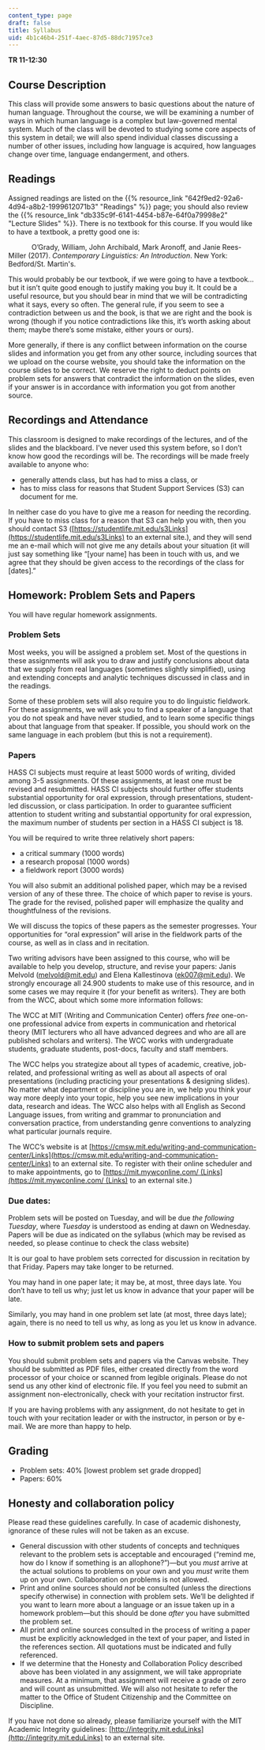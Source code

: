 ```yaml
---
content_type: page
draft: false
title: Syllabus
uid: 4b1c46b4-251f-4aec-87d5-88dc71957ce3
---
```

**TR 11-12:30**

## Course Description

This class will provide some answers to basic questions about the nature of human language. Throughout the course, we will be examining a number of ways in which human language is a complex but law-governed mental system. Much of the class will be devoted to studying some core aspects of this system in detail; we will also spend individual classes discussing a number of other issues, including how language is acquired, how languages change over time, language endangerment, and others.

## Readings

Assigned readings are listed on the {{% resource_link "642f9ed2-92a6-4d94-a8b2-1999612071b3" "Readings" %}} page; you should also review the {{% resource_link "db335c9f-6141-4454-b87e-64f0a79998e2" "Lecture Slides" %}}. There is no textbook for this course. If you would like to have a textbook, a pretty good one is:

            O’Grady, William, John Archibald, Mark Aronoff, and Janie Rees-Miller (2017). *Contemporary Linguistics: An Introduction*. New York: Bedford/St. Martin's.

This would probably be our textbook, if we were going to have a textbook…but it isn’t quite good enough to justify making you buy it. It could be a useful resource, but you should bear in mind that we will be contradicting what it says, every so often. The general rule, if you seem to see a contradiction between us and the book, is that we are right and the book is wrong (though if you notice contradictions like this, it’s worth asking about them; maybe there’s some mistake, either yours or ours).

More generally, if there is any conflict between information on the course slides and information you get from any other source, including sources that we upload on the course website, you should take the information on the course slides to be correct. We reserve the right to deduct points on problem sets for answers that contradict the information on the slides, even if your answer is in accordance with information you got from another source.

## Recordings and Attendance

This classroom is designed to make recordings of the lectures, and of the slides and the blackboard. I’ve never used this system before, so I don’t know how good the recordings will be. The recordings will be made freely available to anyone who:

- generally attends class, but has had to miss a class, or
- has to miss class for reasons that Student Support Services (S3) can document for me.

In neither case do you have to give me a reason for needing the recording. If you have to miss class for a reason that S3 can help you with, then you should contact S3 ([https://studentlife.mit.edu/s3Links](https://studentlife.mit.edu/s3Links) to an external site.), and they will send me an e-mail which will not give me any details about your situation (it will just say something like “\[your name\] has been in touch with us, and we agree that they should be given access to the recordings of the class for \[dates\].”

## Homework: Problem Sets and Papers

You will have regular homework assignments.

### Problem Sets

Most weeks, you will be assigned a problem set. Most of the questions in these assignments will ask you to draw and justify conclusions about data that we supply from real languages (sometimes slightly simplified), using and extending concepts and analytic techniques discussed in class and in the readings.

Some of these problem sets will also require you to do linguistic fieldwork. For these assignments, we will ask you to find a speaker of a language that you do not speak and have never studied, and to learn some specific things about that language from that speaker. If possible, you should work on the same language in each problem (but this is not a requirement).

### Papers

HASS CI subjects must require at least 5000 words of writing, divided among 3-5 assignments. Of these assignments, at least one must be revised and resubmitted. HASS CI subjects should further offer students substantial opportunity for oral expression, through presentations, student-led discussion, or class participation. In order to guarantee sufficient attention to student writing and substantial opportunity for oral expression, the maximum number of students per section in a HASS CI subject is 18.

You will be required to write three relatively short papers:

- a critical summary (1000 words)
- a research proposal (1000 words)
- a fieldwork report (3000 words)

You will also submit an additional polished paper, which may be a revised version of any of these three. The choice of which paper to revise is yours. The grade for the revised, polished paper will emphasize the quality and thoughtfulness of the revisions.

We will discuss the topics of these papers as the semester progresses. Your opportunities for “oral expression” will arise in the fieldwork parts of the course, as well as in class and in recitation.

Two writing advisors have been assigned to this course, who will be available to help you develop, structure, and revise your papers: Janis Melvold ([melvold@mit.edu](mailto:melvold@mit.edu)) and Elena Kallestinova ([ek007@mit.edu](mailto:ek007@mit.edu)). We strongly encourage all 24.900 students to make use of this resource, and in some cases we may require it (for your benefit as writers). They are both from the WCC, about which some more information follows:

The WCC at MIT (Writing and Communication Center) offers *free* one-on-one professional advice from experts in communication and rhetorical theory (MIT lecturers who all have advanced degrees and who are all are published scholars and writers). The WCC works with undergraduate students, graduate students, post-docs, faculty and staff members.

The WCC helps you strategize about all types of academic, creative, job-related, and professional writing as well as about all aspects of oral presentations (including practicing your presentations & designing slides). No matter what department or discipline you are in, we help you think your way more deeply into your topic, help you see new implications in your data, research and ideas. The WCC also helps with all English as Second Language issues, from writing and grammar to pronunciation and conversation practice, from understanding genre conventions to analyzing what particular journals require.

The WCC’s website is at [https://cmsw.mit.edu/writing-and-communication-center/Links](https://cmsw.mit.edu/writing-and-communication-center/Links) to an external site. To register with their online scheduler and to make appointments, go to [https://mit.mywconline.com/ (Links](https://mit.mywconline.com/ (Links) to an external site.) 

### Due dates:

Problem sets will be posted on Tuesday, and will be due *the following Tuesday*, where *Tuesday* is understood as ending at dawn on Wednesday. Papers will be due as indicated on the syllabus (which may be revised as needed, so please continue to check the class website)

It is our goal to have problem sets corrected for discussion in recitation by that Friday. Papers may take longer to be returned.

You may hand in one paper late; it may be, at most, three days late. You don’t have to tell us why; just let us know in advance that your paper will be late.

Similarly, you may hand in one problem set late (at most, three days late); again, there is no need to tell us why, as long as you let us know in advance.

### How to submit problem sets and papers

You should submit problem sets and papers via the Canvas website. They should be submitted as PDF files, either created directly from the word processor of your choice or scanned from legible originals. Please do not send us any other kind of electronic file. If you feel you need to submit an assignment non-electronically, check with your recitation instructor first.

If you are having problems with any assignment, do not hesitate to get in touch with your recitation leader or with the instructor, in person or by e-mail. We are more than happy to help. 

## Grading

- Problem sets: 40% \[lowest problem set grade dropped\]
- Papers: 60%

## Honesty and collaboration policy

Please read these guidelines carefully. In case of academic dishonesty, ignorance of these rules will not be taken as an excuse.

- General discussion with other students of concepts and techniques relevant to the problem sets is acceptable and encouraged (“remind me, how do I know if something is an allophone?”)—but you *must* arrive at the actual solutions to problems on your own and you *must* write them up on your own. Collaboration on problems is not allowed.
- Print and online sources should *not* be consulted (unless the directions specify otherwise) in connection with problem sets. We’ll be delighted if you want to learn more about a language or an issue taken up in a homework problem—but this should be done *after* you have submitted the problem set.
- All print and online sources consulted in the process of writing a paper must be explicitly acknowledged in the text of your paper, and listed in the references section. All quotations must be indicated and fully referenced.
- If we determine that the Honesty and Collaboration Policy described above has been violated in any assignment, we will take appropriate measures. At a minimum, that assignment will receive a grade of zero and will count as unsubmitted. We will also not hesitate to refer the matter to the Office of Student Citizenship and the Committee on Discipline.

If you have not done so already, please familiarize yourself with the MIT Academic Integrity guidelines: [http://integrity.mit.eduLinks](http://integrity.mit.eduLinks) to an external site.